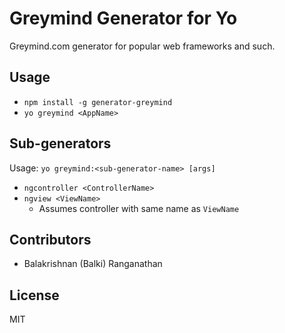 # Greymind Generator for Yo
Greymind.com generator for popular web frameworks and such.

## Usage
* `npm install -g generator-greymind`
* `yo greymind <AppName>`

## Sub-generators
Usage: `yo greymind:<sub-generator-name> [args]`

* `ngcontroller <ControllerName>`
* `ngview <ViewName>`
  * Assumes controller with same name as `ViewName`

## Contributors
* Balakrishnan (Balki) Ranganathan

## License
MIT